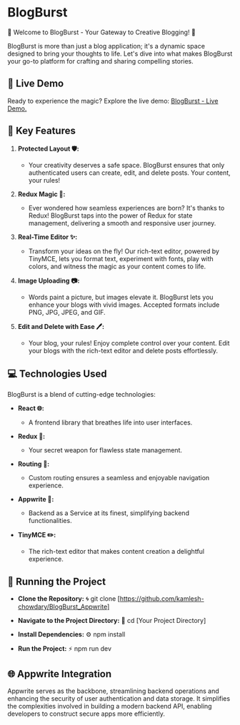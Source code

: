 # BlogBurst

🚀 Welcome to BlogBurst - Your Gateway to Creative Blogging! 🚀

BlogBurst is more than just a blog application; it's a dynamic space designed to bring your thoughts to life. Let's dive into what makes BlogBurst your go-to platform for crafting and sharing compelling stories.

## 🚀 Live Demo

Ready to experience the magic? Explore the live demo: [BlogBurst - Live Demo.](https://blog-burst-dusky.vercel.app/)

## 🌟 Key Features

1. **Protected Layout 🛡️:**

   - Your creativity deserves a safe space. BlogBurst ensures that only authenticated users can create, edit, and delete posts. Your content, your rules!

2. **Redux Magic 🚀:**

   - Ever wondered how seamless experiences are born? It's thanks to Redux! BlogBurst taps into the power of Redux for state management, delivering a smooth and responsive user journey.

3. **Real-Time Editor ✨:**

   - Transform your ideas on the fly! Our rich-text editor, powered by TinyMCE, lets you format text, experiment with fonts, play with colors, and witness the magic as your content comes to life.

4. **Image Uploading 📷:**

   - Words paint a picture, but images elevate it. BlogBurst lets you enhance your blogs with vivid images. Accepted formats include PNG, JPG, JPEG, and GIF.

5. **Edit and Delete with Ease 🖊️:**
   - Your blog, your rules! Enjoy complete control over your content. Edit your blogs with the rich-text editor and delete posts effortlessly.

## 💻 Technologies Used

BlogBurst is a blend of cutting-edge technologies:

- **React 🌐:**

  - A frontend library that breathes life into user interfaces.

- **Redux 🔄:**

  - Your secret weapon for flawless state management.

- **Routing 🚥:**

  - Custom routing ensures a seamless and enjoyable navigation experience.

- **Appwrite 🚀:**

  - Backend as a Service at its finest, simplifying backend functionalities.

- **TinyMCE ✏️:**
  - The rich-text editor that makes content creation a delightful experience.

## 🚦 Running the Project

- **Clone the Repository:** 🌀 git clone [https://github.com/kamlesh-chowdary/BlogBurst_Appwrite]

- **Navigate to the Project Directory:** 📂 cd [Your Project Directory]

- **Install Dependencies:** ⚙️ npm install

- **Run the Project:** ⚡️ npm run dev

## 🌐 Appwrite Integration

Appwrite serves as the backbone, streamlining backend operations and enhancing the security of user authentication and data storage. It simplifies the complexities involved in building a modern backend API, enabling developers to construct secure apps more efficiently.


